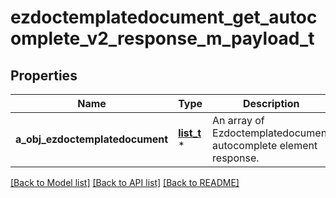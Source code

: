 # ezdoctemplatedocument_get_autocomplete_v2_response_m_payload_t

## Properties
Name | Type | Description | Notes
------------ | ------------- | ------------- | -------------
**a_obj_ezdoctemplatedocument** | [**list_t**](ezdoctemplatedocument_autocomplete_element_response.md) \* | An array of Ezdoctemplatedocument autocomplete element response. | 

[[Back to Model list]](../README.md#documentation-for-models) [[Back to API list]](../README.md#documentation-for-api-endpoints) [[Back to README]](../README.md)


